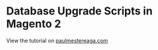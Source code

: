 # Database Upgrade Scripts in Magento 2

View the tutorial on [paulmestereaga.com](http://paulmestereaga.com/database-upgrade-scripts-magento-2/)